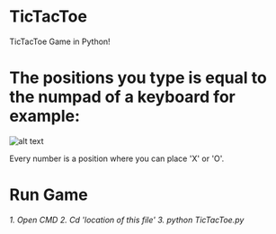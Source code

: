 # TicTacToe
TicTacToe Game in Python!


# The positions you type is equal to the numpad of a keyboard for example:

![alt text](https://i.imgur.com/5sdNOeb.png)

Every number is a position where you can place 'X' or 'O'.

# Run Game

  *1. Open CMD*
  *2. Cd 'location of this file'*
  *3. python TicTacToe.py*
